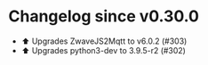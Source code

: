 # Changelog since v0.30.0
- ⬆️ Upgrades ZwaveJS2Mqtt to v6.0.2 (#303) 
- ⬆️ Upgrades python3-dev to 3.9.5-r2 (#302) 
